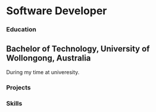 # Software Developer

### Education
## Bachelor of Technology, University of Wollongong, Australia 
During my time at univeresity.


### Projects

### Skills
